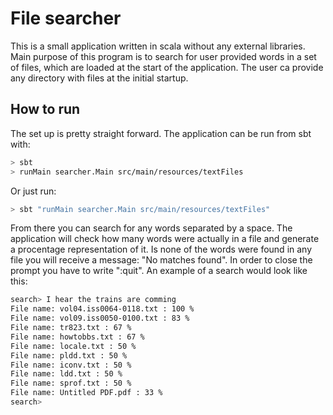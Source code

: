 # File searcher

This is a small application written in scala without any external libraries. 
Main purpose of this program is to search for user provided words in a set of files,
which are loaded at the start of the application. The user ca provide any directory 
with files at the initial startup.

## How to run

The set up is pretty straight forward. The application can be run from sbt with:
```bash
> sbt
> runMain searcher.Main src/main/resources/textFiles
 ```
Or just run:
```bash
> sbt "runMain searcher.Main src/main/resources/textFiles"
 ```

From there you can search for any words separated by a space. 
The application will check how many words were actually in a file and generate a 
procentage representation of it. Is none of the words were found in any file 
you will receive a message: "No matches found". In order to close the prompt you 
have to write ":quit". An example of a search would look like this:

```bash
search> I hear the trains are comming
File name: vol04.iss0064-0118.txt : 100 %
File name: vol09.iss0050-0100.txt : 83 %
File name: tr823.txt : 67 %
File name: howtobbs.txt : 67 %
File name: locale.txt : 50 %
File name: pldd.txt : 50 %
File name: iconv.txt : 50 %
File name: ldd.txt : 50 %
File name: sprof.txt : 50 %
File name: Untitled PDF.pdf : 33 %
search> 
 ```